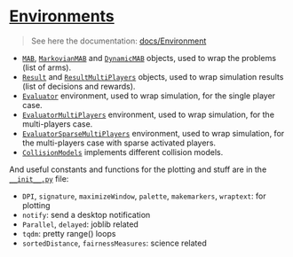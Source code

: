 # [Environments](http://banditslilian.gforge.inria.fr/docs/Environment.html)
> See here the documentation: [docs/Environment](http://banditslilian.gforge.inria.fr/docs/Environment.html)

- [`MAB`](MAB.py), [`MarkovianMAB`](MarkovianMAB.py) and [`DynamicMAB`](DynamicMAB.py) objects, used to wrap the problems (list of arms).
- [`Result`](Result.py) and [`ResultMultiPlayers`](ResultMultiPlayers.py) objects, used to wrap simulation results (list of decisions and rewards).
- [`Evaluator`](Evaluator.py) environment, used to wrap simulation, for the single player case.
- [`EvaluatorMultiPlayers`](EvaluatorMultiPlayers.py) environment, used to wrap simulation, for the multi-players case.
- [`EvaluatorSparseMultiPlayers`](EvaluatorSparseMultiPlayers.py) environment, used to wrap simulation, for the multi-players case with sparse activated players.
- [`CollisionModels`](CollisionModels.py) implements different collision models.

And useful constants and functions for the plotting and stuff are in the [`__init__.py`](__init__.py) file:

- `DPI`, `signature`, `maximizeWindow`, `palette`, `makemarkers`, `wraptext`: for plotting
- `notify`: send a desktop notification
- `Parallel`, `delayed`: joblib related
- `tqdm`: pretty range() loops
- `sortedDistance`, `fairnessMeasures`: science related